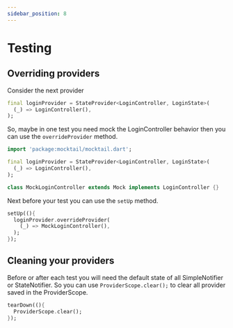 ```yaml
---
sidebar_position: 8
---
```


# Testing

## Overriding providers
Consider the next provider
```dart
final loginProvider = StateProvider<LoginController, LoginState>(
  (_) => LoginController(),
);
```

So, maybe in one test you need mock the LoginController behavior then you can use the `overrideProvider` method.
```dart
import 'package:mocktail/mocktail.dart';

final loginProvider = StateProvider<LoginController, LoginState>(
  (_) => LoginController(),
);

class MockLoginController extends Mock implements LoginController {}
```

Next before your test you can use the `setUp` method.
```dart
setUp((){
  loginProvider.overrideProvider(
    (_) => MockLoginController(),
  );
});
```

## Cleaning your providers
Before or after each test you will need the default state of all SimpleNotifier or StateNotifier. So you can use `ProviderScope.clear();` to clear all provider saved in the ProviderScope.

```dart
tearDown((){
  ProviderScope.clear();
});
```